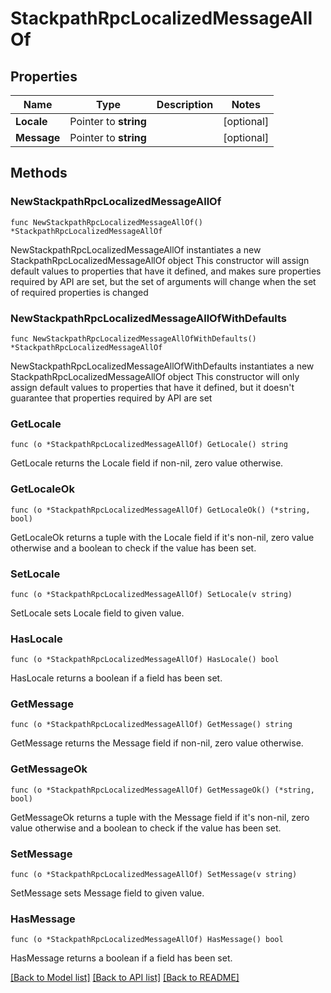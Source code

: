 # StackpathRpcLocalizedMessageAllOf

## Properties

Name | Type | Description | Notes
------------ | ------------- | ------------- | -------------
**Locale** | Pointer to **string** |  | [optional] 
**Message** | Pointer to **string** |  | [optional] 

## Methods

### NewStackpathRpcLocalizedMessageAllOf

`func NewStackpathRpcLocalizedMessageAllOf() *StackpathRpcLocalizedMessageAllOf`

NewStackpathRpcLocalizedMessageAllOf instantiates a new StackpathRpcLocalizedMessageAllOf object
This constructor will assign default values to properties that have it defined,
and makes sure properties required by API are set, but the set of arguments
will change when the set of required properties is changed

### NewStackpathRpcLocalizedMessageAllOfWithDefaults

`func NewStackpathRpcLocalizedMessageAllOfWithDefaults() *StackpathRpcLocalizedMessageAllOf`

NewStackpathRpcLocalizedMessageAllOfWithDefaults instantiates a new StackpathRpcLocalizedMessageAllOf object
This constructor will only assign default values to properties that have it defined,
but it doesn't guarantee that properties required by API are set

### GetLocale

`func (o *StackpathRpcLocalizedMessageAllOf) GetLocale() string`

GetLocale returns the Locale field if non-nil, zero value otherwise.

### GetLocaleOk

`func (o *StackpathRpcLocalizedMessageAllOf) GetLocaleOk() (*string, bool)`

GetLocaleOk returns a tuple with the Locale field if it's non-nil, zero value otherwise
and a boolean to check if the value has been set.

### SetLocale

`func (o *StackpathRpcLocalizedMessageAllOf) SetLocale(v string)`

SetLocale sets Locale field to given value.

### HasLocale

`func (o *StackpathRpcLocalizedMessageAllOf) HasLocale() bool`

HasLocale returns a boolean if a field has been set.

### GetMessage

`func (o *StackpathRpcLocalizedMessageAllOf) GetMessage() string`

GetMessage returns the Message field if non-nil, zero value otherwise.

### GetMessageOk

`func (o *StackpathRpcLocalizedMessageAllOf) GetMessageOk() (*string, bool)`

GetMessageOk returns a tuple with the Message field if it's non-nil, zero value otherwise
and a boolean to check if the value has been set.

### SetMessage

`func (o *StackpathRpcLocalizedMessageAllOf) SetMessage(v string)`

SetMessage sets Message field to given value.

### HasMessage

`func (o *StackpathRpcLocalizedMessageAllOf) HasMessage() bool`

HasMessage returns a boolean if a field has been set.


[[Back to Model list]](../README.md#documentation-for-models) [[Back to API list]](../README.md#documentation-for-api-endpoints) [[Back to README]](../README.md)



